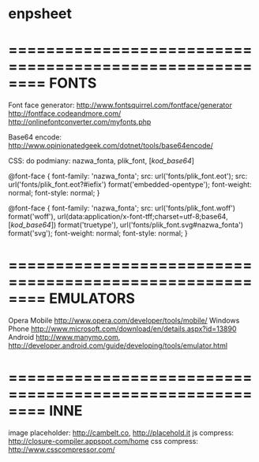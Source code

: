 enpsheet
========

========================================================
FONTS
========================================================

Font face generator:
 http://www.fontsquirrel.com/fontface/generator
 http://fontface.codeandmore.com/
 http://onlinefontconverter.com/myfonts.php

Base64 encode:
 http://www.opinionatedgeek.com/dotnet/tools/base64encode/

CSS:
 do podmiany: nazwa_fonta, plik_font, [_kod_base64_]

@font-face {
    font-family: 'nazwa_fonta';
    src: url('fonts/plik_font.eot');
    src: url('fonts/plik_font.eot?#iefix') format('embedded-opentype');
	font-weight: normal; font-style: normal;
}

@font-face {
    font-family: 'nazwa_fonta';
	src: url('fonts/plik_font.woff') format('woff'),
         url(data:application/x-font-tff;charset=utf-8;base64,[_kod_base64_]) format('truetype'),
         url('fonts/plik_font.svg#nazwa_fonta') format('svg');
    font-weight: normal; font-style: normal;
}


========================================================
EMULATORS
========================================================
 Opera Mobile 	http://www.opera.com/developer/tools/mobile/
 Windows Phone 	http://www.microsoft.com/download/en/details.aspx?id=13890
 Android 	http://www.manymo.com, http://developer.android.com/guide/developing/tools/emulator.html


========================================================
INNE
========================================================

image placeholder: http://cambelt.co, http://placehold.it
js compress: http://closure-compiler.appspot.com/home
css compress: http://www.csscompressor.com/


